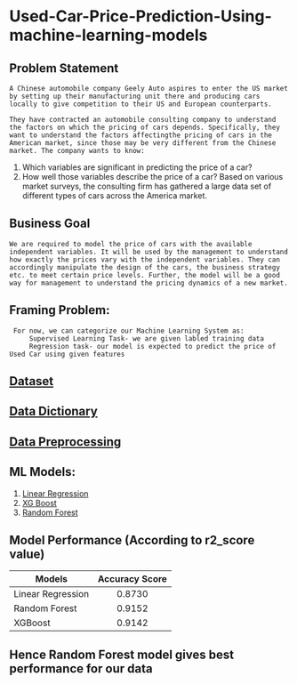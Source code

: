 # Used-Car-Price-Prediction-Using-machine-learning-models


## Problem Statement
    A Chinese automobile company Geely Auto aspires to enter the US market by setting up their manufacturing unit there and producing cars locally to give competition to their US and European counterparts.

    They have contracted an automobile consulting company to understand the factors on which the pricing of cars depends. Specifically, they want to understand the factors affectingthe pricing of cars in the American market, since those may be very different from the Chinese market. The company wants to know:
1. Which variables are significant in predicting the price of a car?
2. How well those variables describe the price of a car?
Based on various market surveys, the consulting firm has gathered a large data set of different types of cars across the America market.


## Business Goal
    We are required to model the price of cars with the available independent variables. It will be used by the management to understand how exactly the prices vary with the independent variables. They can accordingly manipulate the design of the cars, the business strategy etc. to meet certain price levels. Further, the model will be a good way for management to understand the pricing dynamics of a new market.
    
    
## Framing Problem:
     For now, we can categorize our Machine Learning System as:
         Supervised Learning Task- we are given labled training data
         Regression task- our model is expected to predict the price of Used Car using given features
         
         
## [Dataset](https://github.com/pawaderahul/Used-Car-Price-Prediction-Using-machine-learning-models/blob/main/CarPrice_Assignment.csv)

## [Data Dictionary](https://github.com/pawaderahul/Used-Car-Price-Prediction-Using-machine-learning-models/blob/main/Data%20Dictionary%20-%20carprices.xlsx)

## [Data Preprocessing](https://github.com/pawaderahul/Used-Car-Price-Prediction-Using-machine-learning-models/blob/main/Data_Preprocessing.ipynb)


## ML Models:
1. [Linear Regression](https://github.com/pawaderahul/Used-Car-Price-Prediction-Using-machine-learning-models/blob/main/Linear%20Regression.ipynb)
2. [XG Boost](https://github.com/pawaderahul/Used-Car-Price-Prediction-Using-machine-learning-models/blob/main/XGBoost.ipynb)
3. [Random Forest](https://github.com/pawaderahul/Used-Car-Price-Prediction-Using-machine-learning-models/blob/main/Random_Forest.ipynb)


## Model Performance (According to r2_score value)
| Models             | Accuracy Score       | 
| ------------------ |:--------------------:|   
| Linear Regression  | 0.8730               |
| Random Forest      | 0.9152               |
| XGBoost            | 0.9142               |


## Hence Random Forest model gives best performance for our data
